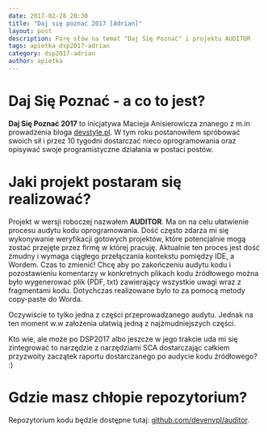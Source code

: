 ```yaml
---
date: 2017-02-28 20:30
title: "Daj się poznać 2017 [Adrian]"
layout: post
description: Parę słów na temat "Daj Się Poznać" i projektu AUDITOR
tags: apietka dsp2017-adrian
category: dsp2017-adrian
author: apietka
---
```


# Daj Się Poznać - a co to jest?

**Daj Się Poznać 2017** to inicjatywa Macieja Anisierowicza znanego z m.in prowadzenia bloga [devstyle.pl](http://devstyle.pl). W tym roku postanowiłem spróbować swoich sił i przez 10 tygodni dostarczać nieco oprogramowania oraz opisywać swoje programistyczne działania w postaci postów.

# Jaki projekt postaram się realizować?

Projekt w wersji roboczej nazwałem **AUDITOR**. Ma on na celu ułatwienie procesu audytu kodu oprogramowania. Dość często zdarza mi się wykonywanie weryfikacji gotowych projektów, które potencjalnie mogą zostać przejęte przez firmę w której pracuję. Aktualnie ten proces jest dość żmudny i wymaga ciągłego przełączania kontekstu pomiędzy IDE, a Wordem. Czas to zmienić! Chcę aby po zakończeniu audytu kodu i pozostawieniu komentarzy w konkretnych plikach kodu źródłowego można było wygenerować plik (PDF, txt) zawierający wszystkie uwagi wraz z fragmentami kodu. Dotychczas realizowane było to za pomocą metody copy-paste do Worda.

Oczywiście to tylko jedna z części przeprowadzanego audytu. Jednak na ten moment w.w założenia ułatwią jedną z najżmudniejszych części.

Kto wie, ale może po DSP2017 albo jeszcze w jego trakcie uda mi się zintegrować to narzędzie z narzędziami SCA dostarczając całkiem przyzwoity zaczątek raportu dostarczanego po audycie kodu źródłowego? :)

# Gdzie masz chłopie repozytorium?

Repozytorium kodu będzie dostępne tutaj: [github.com/devenvpl/auditor](https://github.com/devenvpl/auditor).